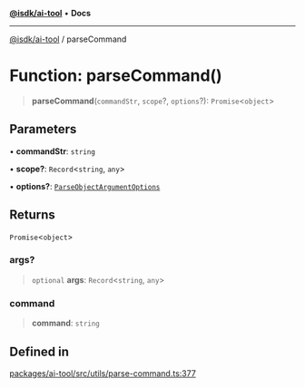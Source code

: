 [**@isdk/ai-tool**](../README.md) • **Docs**

***

[@isdk/ai-tool](../globals.md) / parseCommand

# Function: parseCommand()

> **parseCommand**(`commandStr`, `scope`?, `options`?): `Promise`\<`object`\>

## Parameters

• **commandStr**: `string`

• **scope?**: `Record`\<`string`, `any`\>

• **options?**: [`ParseObjectArgumentOptions`](../interfaces/ParseObjectArgumentOptions.md)

## Returns

`Promise`\<`object`\>

### args?

> `optional` **args**: `Record`\<`string`, `any`\>

### command

> **command**: `string`

## Defined in

[packages/ai-tool/src/utils/parse-command.ts:377](https://github.com/isdk/ai-tool.js/blob/37ada542a786fbbc770f2d61beb564f6e603941d/src/utils/parse-command.ts#L377)
